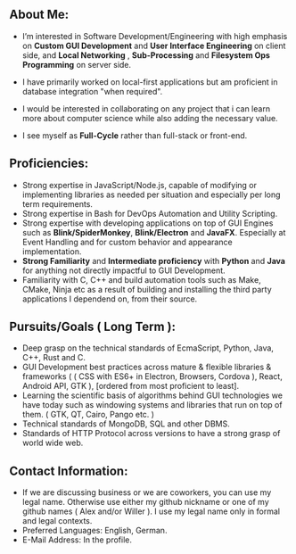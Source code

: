 

## About Me:
  
  * I’m interested in Software Development/Engineering with high emphasis on **Custom GUI Development** and **User Interface Engineering** on client side, and **Local Networking** , **Sub-Processing** and **Filesystem Ops Programming** on server side. 
  
  * I have primarily worked on local-first applications but am proficient in database integration "when required".
  
  * I would be interested in collaborating on any project that i can learn more about computer science while also adding the necessary value.
  
  * I see myself as **Full-Cycle** rather than full-stack or front-end.  


  
## Proficiencies: 
* Strong expertise in JavaScript/Node.js, capable of modifying or implementing libraries as needed per situation and especially per long term requirements.
* Strong expertise in Bash for DevOps Automation and Utility Scripting.
* Strong expertise with developing applications on top of GUI Engines such as **Blink/SpiderMonkey**, **Blink/Electron** and **JavaFX**. Especially at Event Handling and for custom behavior and appearance implementation.
* **Strong Familiarity** and **Intermediate proficiency** with **Python** and **Java** for anything not directly impactful to GUI Development.
* Familiarity with C, C++ and build automation tools such as Make, CMake, Ninja etc as a result of building and installing the third party applications I dependend on, from their source.


## Pursuits/Goals ( Long Term ): 
* Deep grasp on the technical standards of EcmaScript, Python, Java, C++, Rust and C.
* GUI Development best practices across mature & flexible libraries & frameworks ( ( CSS with ES6+ in Electron, Browsers, Cordova ), React, Android API, GTK ), [ordered from most proficient to least].
* Learning the scientific basis of algorithms behind GUI technologies we have today such as windowing systems and libraries that run on top of them. ( GTK, QT, Cairo, Pango etc. )
* Technical standards of MongoDB, SQL and other DBMS.
* Standards of HTTP Protocol across versions to have a strong grasp of world wide web.


  
## Contact Information: 
 * If we are discussing business or we are coworkers, 
  you can use my legal name. Otherwise use either my 
  github nickname or one of my github names ( Alex and/or Willer ). 
  I use my legal name only in formal and legal contexts.
 * Preferred Languages: English, German.
 * E-Mail Address: In the profile.


<!---
RareByteStream/RareByteStream is a ✨ special ✨ repository because its `README.md` (this file) appears on your GitHub profile.
You can click the Preview link to take a look at your changes.
--->
